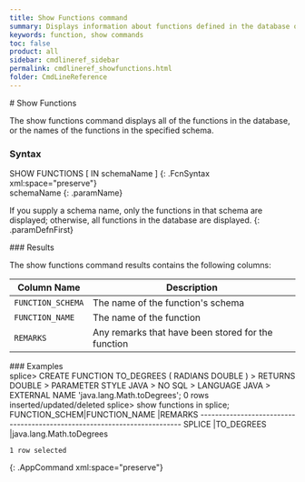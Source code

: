 ```yaml
---
title: Show Functions command
summary: Displays information about functions defined in the database or in a schema.
keywords: function, show commands
toc: false
product: all
sidebar: cmdlineref_sidebar
permalink: cmdlineref_showfunctions.html
folder: CmdLineReference
---
```

<section>
<div class="TopicContent" data-swiftype-index="true" markdown="1">
# Show Functions

The <span class="AppCommand">show functions</span> command displays all
of the functions in the database, or the names of the functions in the
specified schema.

### Syntax

<div class="fcnWrapperWide" markdown="1">
    SHOW FUNCTIONS [ IN schemaName ]
{: .FcnSyntax xml:space="preserve"}

</div>
<div class="paramList" markdown="1">
schemaName
{: .paramName}

If you supply a schema name, only the functions in that schema are
displayed; otherwise, all functions in the database are displayed.
{: .paramDefnFirst}

</div>
### Results

The <span class="AppCommand">show functions</span> command results
contains the following columns:

<table summary="List of columns in the output of the show functions command.">
                <col />
                <col />
                <thead>
                    <tr>
                        <th>Column Name</th>
                        <th>Description</th>
                    </tr>
                </thead>
                <tbody>
                    <tr>
                        <td><code>FUNCTION_SCHEMA</code></td>
                        <td>The name of the function's schema</td>
                    </tr>
                    <tr>
                        <td><code>FUNCTION_NAME</code></td>
                        <td>The name of the function</td>
                    </tr>
                    <tr>
                        <td><code>REMARKS</code></td>
                        <td>Any remarks that have been stored for the function</td>
                    </tr>
                </tbody>
            </table>
### Examples

<div class="preWrapperWide" markdown="1">
    splice> CREATE FUNCTION TO_DEGREES ( RADIANS DOUBLE )
    > RETURNS DOUBLE
    > PARAMETER STYLE JAVA
    > NO SQL
    > LANGUAGE JAVA
    > EXTERNAL NAME 'java.lang.Math.toDegrees';
    0 rows inserted/updated/deleted
    splice> show functions in splice;
    FUNCTION_SCHEM|FUNCTION_NAME               |REMARKS
    -------------------------------------------------------------------------
    SPLICE        |TO_DEGREES                  |java.lang.Math.toDegrees

    1 row selected
{: .AppCommand xml:space="preserve"}

</div>
</div>
</section>
